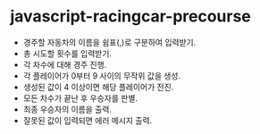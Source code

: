 # javascript-racingcar-precourse

- 경주할 자동차의 이름을 쉼표(,)로 구분하여 입력받기.
- 총 시도할 횟수를 입력받기.
- 각 차수에 대해 경주 진행.
- 각 플레이어가 0부터 9 사이의 무작위 값을 생성.
- 생성된 값이 4 이상이면 해당 플레이어가 전진.
- 모든 차수가 끝난 후 우승자를 판별.
- 최종 우승자의 이름을 출력.
- 잘못된 값이 입력되면 에러 메시지 출력.

